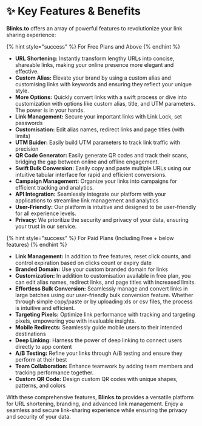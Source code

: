 # ✨ Key Features & Benefits

**Blinks.to** offers an array of powerful features to revolutionize your link sharing experience:



{% hint style="success" %}
For Free Plans and Above
{% endhint %}

* **URL Shortening:** Instantly transform lengthy URLs into concise, shareable links, making your online presence more elegant and effective.
* **Custom Alias:** Elevate your brand by using a custom alias and customising links with keywords and ensuring they reflect your unique style.
* **More Options:** Quickly convert links with a swift process or dive into customization with options like custom alias, title, and UTM parameters. The power is in your hands.
* **Link Management:** Secure your important links with Link Lock, set passwords
* **Customisation:** Edit alias names, redirect links and page titles (with limits)
* **UTM Buider:** Easily build UTM parameters to track link traffic with precision
* **QR Code Generator:** Easily generate QR codes and track their scans, bridging the gap between online and offline engagement.
* **Swift Bulk Conversion:** Easily copy and paste multiple URLs using our intuitive tabular interface for rapid and efficient conversions.
* **Campaign Management:** Organize your links into campaigns for efficient tracking and analytics.
* **API Integration:** Seamlessly integrate our platform with your applications to streamline link management and analytics
* **User-Friendly:** Our platform is intuitive and designed to be user-friendly for all experience levels.
*   **Privacy:** We prioritize the security and privacy of your data, ensuring your trust in our service.



{% hint style="success" %}
For Paid Plans (Including Free + below features)
{% endhint %}

* **Link Management:** In addition to free features, reset click counts, and control expiration based on clicks count or expiry date
* **Branded Domain:** Use your custom branded domain for links
* **Customization:** In addition to customisation available in free plan, you can edit alias names, redirect links, and page titles with increased limits.&#x20;
* **Effortless Bulk Conversion:** Seamlessly manage and convert links in large batches using our user-friendly bulk conversion feature. Whether through simple copy/paste or by uploading xls or csv files, the process is intuitive and efficient.
* **Targeting Pixels:** Optimize link performance with tracking and targeting pixels, empowering you with invaluable insights.
* **Mobile Redirects:** Seamlessly guide mobile users to their intended destinations&#x20;
* **Deep Linking:** Harness the power of deep linking to connect users directly to app content&#x20;
* **A/B Testing:** Refine your links through A/B testing and ensure they perform at their best
* **Team Collaboration:** Enhance teamwork by adding team members and tracking performance together.
* **Custom QR Code:** Design custom QR codes with unique shapes, patterns, and colors&#x20;

With these comprehensive features, **Blinks.to** provides a versatile platform for URL shortening, branding, and advanced link management. Enjoy a seamless and secure link-sharing experience while ensuring the privacy and security of your data.
